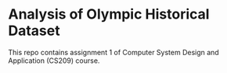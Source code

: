 # Analysis of Olympic Historical Dataset
This repo contains assignment 1 of Computer System Design and Application (CS209) course.

